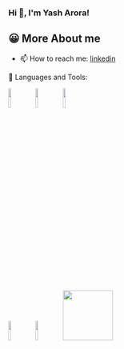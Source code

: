 ### Hi 👋, I'm Yash Arora!


## 😀  More About me
- 📫 How to reach me: [linkedin](https://www.linkedin.com/in/yash-arora-b88b2210)


🔨 Languages and Tools:

   <code><img width="10%" src="https://www.vectorlogo.zone/logos/python/python-ar21.svg"></code>
   <code><img width="10%" src="https://www.vectorlogo.zone/logos/w3_html5/w3_html5-ar21.svg"></code>
   <code><img width="10%" src="https://www.vectorlogo.zone/logos/w3_css/w3_css-ar21.svg"></code>
   <br/>
   
   <code><img width="10%" src="https://www.vectorlogo.zone/logos/git-scm/git-scm-ar21.svg"></code>
   <code><img width="10%" src="https://www.vectorlogo.zone/logos/github/github-ar21.svg"></code>
   <code><img height="100" width="100" src="https://cdn.jsdelivr.net/gh/devicons/devicon/icons/amazonwebservices/amazonwebservices-original-wordmark.svg"></code>

  

<!---

- 👯 I’m looking to collaborate on 
- 🤔 I’m looking for help with ...
- 💬 Ask me about ...
- ⚡ Fun fact: ...

-->
